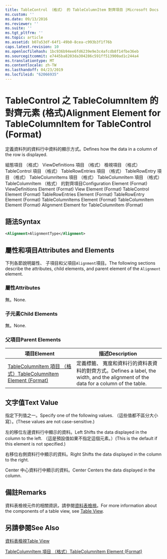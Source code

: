 ```yaml
---
title: TableControl （格式） 的 TableColumnItem 對齊項目 |Microsoft Docs
ms.custom: ''
ms.date: 09/13/2016
ms.reviewer: ''
ms.suite: ''
ms.tgt_pltfrm: ''
ms.topic: article
ms.assetid: b07a53df-64f1-49b0-8cea-c993b3f1f76b
caps.latest.revision: 10
ms.openlocfilehash: 1bc936b94ee6fd6239e9e3c4afcdb8f14fbe36eb
ms.sourcegitcommit: e7445ba8203da304286c591ff513900ad1c244a4
ms.translationtype: MT
ms.contentlocale: zh-TW
ms.lasthandoff: 04/23/2019
ms.locfileid: "62066935"
---
```

# <a name="alignment-element-for-tablecolumnitem-for-tablecontrol-format"></a><span data-ttu-id="c3cef-102">TableControl 之 TableColumnItem 的對齊元素 (格式)</span><span class="sxs-lookup"><span data-stu-id="c3cef-102">Alignment Element for TableColumnItem for TableControl (Format)</span></span>

<span data-ttu-id="c3cef-103">定義資料列的資料行中資料的顯示方式。</span><span class="sxs-lookup"><span data-stu-id="c3cef-103">Defines how the data in a column of the row is displayed.</span></span>

<span data-ttu-id="c3cef-104">組態項目 （格式） ViewDefinitions 項目 （格式） 檢視項目 （格式） TableControl 項目 （格式） TableRowEntries 項目 （格式） TableRowEntry 項目 （格式） TableColumnItems 項目 （格式） TableColumnItem 項目 （格式）TableColumnItem （格式） 的對齊項目</span><span class="sxs-lookup"><span data-stu-id="c3cef-104">Configuration Element (Format) ViewDefinitions Element (Format) View Element (Format) TableControl Element (Format) TableRowEntries Element (Format) TableRowEntry Element (Format) TableColumnItems Element (Format) TableColumnItem Element (Format) Alignment Element for TableColumnItem (Format)</span></span>

## <a name="syntax"></a><span data-ttu-id="c3cef-105">語法</span><span class="sxs-lookup"><span data-stu-id="c3cef-105">Syntax</span></span>

```xml
<Alignment>AlignmentType</Alignment>
```

## <a name="attributes-and-elements"></a><span data-ttu-id="c3cef-106">屬性和項目</span><span class="sxs-lookup"><span data-stu-id="c3cef-106">Attributes and Elements</span></span>

<span data-ttu-id="c3cef-107">下列各節說明屬性、 子項目和父項目`Alignment`項目。</span><span class="sxs-lookup"><span data-stu-id="c3cef-107">The following sections describe the attributes, child elements, and parent element of the `Alignment` element.</span></span>

### <a name="attributes"></a><span data-ttu-id="c3cef-108">屬性</span><span class="sxs-lookup"><span data-stu-id="c3cef-108">Attributes</span></span>

<span data-ttu-id="c3cef-109">無。</span><span class="sxs-lookup"><span data-stu-id="c3cef-109">None.</span></span>

### <a name="child-elements"></a><span data-ttu-id="c3cef-110">子元素</span><span class="sxs-lookup"><span data-stu-id="c3cef-110">Child Elements</span></span>

<span data-ttu-id="c3cef-111">無。</span><span class="sxs-lookup"><span data-stu-id="c3cef-111">None.</span></span>

### <a name="parent-elements"></a><span data-ttu-id="c3cef-112">父項目</span><span class="sxs-lookup"><span data-stu-id="c3cef-112">Parent Elements</span></span>

|<span data-ttu-id="c3cef-113">項目</span><span class="sxs-lookup"><span data-stu-id="c3cef-113">Element</span></span>|<span data-ttu-id="c3cef-114">描述</span><span class="sxs-lookup"><span data-stu-id="c3cef-114">Description</span></span>|
|-------------|-----------------|
|[<span data-ttu-id="c3cef-115">TableColumnItem 項目 （格式）</span><span class="sxs-lookup"><span data-stu-id="c3cef-115">TableColumnItem Element (Format)</span></span>](./tablecolumnitem-element-for-tablecolumnitems-for-tablecontrol-format.md)|<span data-ttu-id="c3cef-116">定義標籤、 寬度和資料行的資料表資料的對齊方式。</span><span class="sxs-lookup"><span data-stu-id="c3cef-116">Defines a label, the width, and the alignment of the data for a column of the table.</span></span>|

## <a name="text-value"></a><span data-ttu-id="c3cef-117">文字值</span><span class="sxs-lookup"><span data-stu-id="c3cef-117">Text Value</span></span>

<span data-ttu-id="c3cef-118">指定下列值之一。</span><span class="sxs-lookup"><span data-stu-id="c3cef-118">Specify one of the following values.</span></span> <span data-ttu-id="c3cef-119">（這些值都不區分大小寫）。</span><span class="sxs-lookup"><span data-stu-id="c3cef-119">(These values are not case-sensitive.)</span></span>

<span data-ttu-id="c3cef-120">左的移位左邊資料行中顯示的資料。</span><span class="sxs-lookup"><span data-stu-id="c3cef-120">Left Shifts the data displayed in the column to the left.</span></span> <span data-ttu-id="c3cef-121">（這是預設值如果不指定這個元素。）</span><span class="sxs-lookup"><span data-stu-id="c3cef-121">(This is the default if this element is not specified.)</span></span>

<span data-ttu-id="c3cef-122">右移位右側資料行中顯示的資料。</span><span class="sxs-lookup"><span data-stu-id="c3cef-122">Right Shifts the data displayed in the column to the right.</span></span>

<span data-ttu-id="c3cef-123">Center 中心資料行中顯示的資料。</span><span class="sxs-lookup"><span data-stu-id="c3cef-123">Center Centers the data displayed in the column.</span></span>

## <a name="remarks"></a><span data-ttu-id="c3cef-124">備註</span><span class="sxs-lookup"><span data-stu-id="c3cef-124">Remarks</span></span>

<span data-ttu-id="c3cef-125">資料表檢視元件的相關資訊，請參閱[資料表檢視](./creating-a-table-view.md)。</span><span class="sxs-lookup"><span data-stu-id="c3cef-125">For more information about the components of a table view, see [Table View](./creating-a-table-view.md).</span></span>

## <a name="see-also"></a><span data-ttu-id="c3cef-126">另請參閱</span><span class="sxs-lookup"><span data-stu-id="c3cef-126">See Also</span></span>

[<span data-ttu-id="c3cef-127">資料表檢視</span><span class="sxs-lookup"><span data-stu-id="c3cef-127">Table View</span></span>](./creating-a-table-view.md)

[<span data-ttu-id="c3cef-128">TableColumnItem 項目 （格式）</span><span class="sxs-lookup"><span data-stu-id="c3cef-128">TableColumnItem Element (Format)</span></span>](./tablecolumnitem-element-for-tablecolumnitems-for-tablecontrol-format.md)
